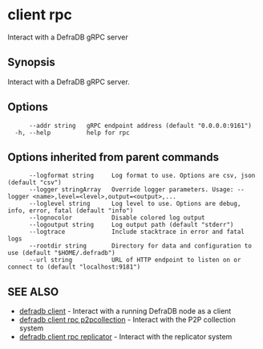 # client rpc

Interact with a DefraDB gRPC server

## Synopsis

Interact with a DefraDB gRPC server.

## Options

```
      --addr string   gRPC endpoint address (default "0.0.0.0:9161")
  -h, --help          help for rpc
```

## Options inherited from parent commands

```
      --logformat string     Log format to use. Options are csv, json (default "csv")
      --logger stringArray   Override logger parameters. Usage: --logger <name>,level=<level>,output=<output>,...
      --loglevel string      Log level to use. Options are debug, info, error, fatal (default "info")
      --lognocolor           Disable colored log output
      --logoutput string     Log output path (default "stderr")
      --logtrace             Include stacktrace in error and fatal logs
      --rootdir string       Directory for data and configuration to use (default "$HOME/.defradb")
      --url string           URL of HTTP endpoint to listen on or connect to (default "localhost:9181")
```

## SEE ALSO

* [defradb client](defradb_client.md)	 - Interact with a running DefraDB node as a client
* [defradb client rpc p2pcollection](defradb_client_rpc_p2pcollection.md)	 - Interact with the P2P collection system
* [defradb client rpc replicator](defradb_client_rpc_replicator.md)	 - Interact with the replicator system

